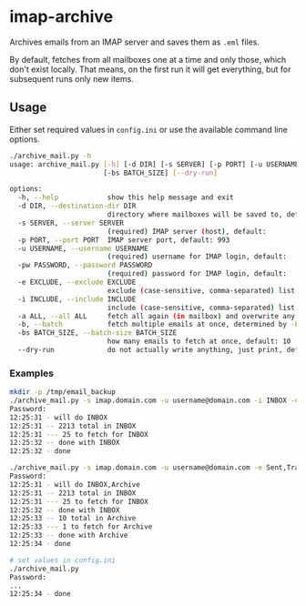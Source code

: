 # imap-archive

Archives emails from an IMAP server and saves them as `.eml` files.

By default, fetches from all mailboxes one at a time and only those, which don't exist locally.
That means, on the first run it will get everything, but for subsequent runs only new items.

## Usage

Either set required values in `config.ini` or use the available command line options.

```bash
./archive_mail.py -h
usage: archive_mail.py [-h] [-d DIR] [-s SERVER] [-p PORT] [-u USERNAME] [-pw PASSWORD] [-e EXCLUDE | -i INCLUDE] [-a ALL] [-b]
                       [-bs BATCH_SIZE] [--dry-run]

options:
  -h, --help            show this help message and exit
  -d DIR, --destination-dir DIR
                        directory where mailboxes will be saved to, default: '.'
  -s SERVER, --server SERVER
                        (required) IMAP server (host), default:
  -p PORT, --port PORT  IMAP server port, default: 993
  -u USERNAME, --username USERNAME
                        (required) username for IMAP login, default:
  -pw PASSWORD, --password PASSWORD
                        (required) password for IMAP login, default:
  -e EXCLUDE, --exclude EXCLUDE
                        exclude (case-sensitive, comma-separated) list of mailboxes, e.g. 'Trash,Junk', default:
  -i INCLUDE, --include INCLUDE
                        include (case-sensitive, comma-separated) list of mailboxes, e.g. 'INBOX,Archive', default: all
  -a ALL, --all ALL     fetch all again (in mailbox) and overwrite any existing files, default: false
  -b, --batch           fetch multiple emails at once, determined by -bs / --batch-size, default: true
  -bs BATCH_SIZE, --batch-size BATCH_SIZE
                        how many emails to fetch at once, default: 10
  --dry-run             do not actually write anything, just print, default: false
```

### Examples

```bash
mkdir -p /tmp/email_backup
./archive_mail.py -s imap.domain.com -u username@domain.com -i INBOX -d /tmp/email_backup
Password: 
12:25:31 - will do INBOX
12:25:31 -- 2213 total in INBOX
12:25:31 --- 25 to fetch for INBOX
12:25:32 -- done with INBOX
12:25:32 - done
```

```bash
./archive_mail.py -s imap.domain.com -u username@domain.com -e Sent,Trash
Password: 
12:25:31 - will do INBOX,Archive
12:25:31 -- 2213 total in INBOX
12:25:31 --- 25 to fetch for INBOX
12:25:32 -- done with INBOX
12:25:33 -- 10 total in Archive
12:25:33 --- 1 to fetch for Archive
12:25:33 -- done with Archive
12:25:34 - done
```

```bash
# set values in config.ini
./archive_mail.py
Password: 
...
12:25:34 - done
```